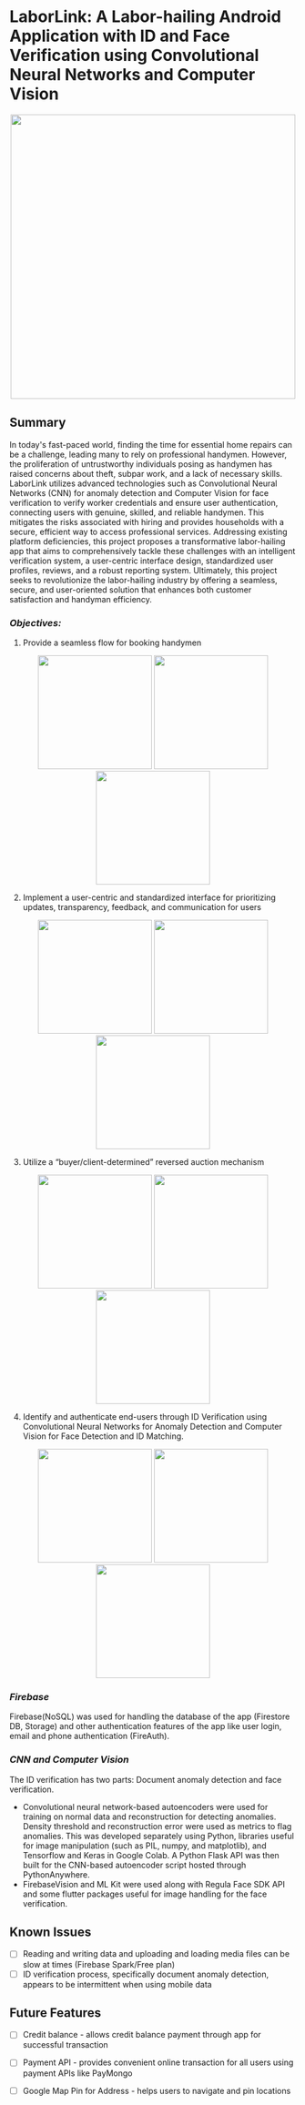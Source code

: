 # LaborLink: A Labor-hailing Android Application with ID and Face Verification using Convolutional Neural Networks and Computer Vision

<p align="center">
   <img src="https://github.com/user-attachments/assets/26de2615-cf9c-4e55-aa98-1d57d9439e09" width="500" />
</p>

## Summary

In today's fast-paced world, finding the time for essential home repairs can be a challenge, leading many to rely on professional handymen. However, the proliferation of untrustworthy individuals posing as handymen has raised concerns about theft, subpar work, and a lack of necessary skills. LaborLink utilizes advanced technologies such as Convolutional Neural Networks (CNN) for anomaly detection and Computer Vision for face verification to verify worker credentials and ensure user authentication, connecting users with genuine, skilled, and reliable handymen. This mitigates the risks associated with hiring and provides households with a secure, efficient way to access professional services. Addressing existing platform deficiencies, this project proposes a transformative labor-hailing app that aims to comprehensively tackle these challenges with an intelligent verification system, a user-centric interface design, standardized user profiles, reviews, and a robust reporting system. Ultimately, this project seeks to revolutionize the labor-hailing industry by offering a seamless, secure, and user-oriented solution that enhances both customer satisfaction and handyman efficiency.

### *Objectives:*
1. Provide a seamless flow for booking handymen
<p align="center">
   <img src="https://github.com/user-attachments/assets/666a4176-e5da-40b3-85ff-75ea997d62e5" width="200" />
   <img src="https://github.com/user-attachments/assets/99e5a844-b30b-441e-a2b4-c68dca56e9fc" width="200" />
   <img src="https://github.com/user-attachments/assets/ec2d38d9-55e4-498f-8d90-c63042bdbb6d" width="200" />
</p>

2. Implement a user-centric and standardized interface for prioritizing updates, transparency, feedback, and communication for users
<p align="center">
   <img src="https://github.com/user-attachments/assets/504102ac-3f6c-405a-9556-9207ba56d445" width="200" />
   <img src="https://github.com/user-attachments/assets/128925ed-c0ae-409a-8ff0-ff7598e4a4f9" width="200" />
   <img src="https://github.com/user-attachments/assets/89a0f777-0967-49ed-a720-34a78294c0fe" width="200" />
</p>

3. Utilize a “buyer/client-determined” reversed auction mechanism
<p align="center">
   <img src="https://github.com/user-attachments/assets/a195a8a0-857f-417f-8548-534f4dfc5870" width="200" />
   <img src="https://github.com/user-attachments/assets/7c5ed693-0c8f-44be-b147-b8d26578f971" width="200" />
   <img src="https://github.com/user-attachments/assets/2335d6de-8b55-4991-899e-091f3b87d6ff" width="200" />
</p>

4. Identify and authenticate end-users through ID Verification using Convolutional Neural Networks for Anomaly Detection and Computer Vision for Face Detection and ID Matching.
<p align="center">
   <img src="https://github.com/user-attachments/assets/c8ba231f-a48a-4b94-823a-ff5f412e9886" width="200" />
   <img src="https://github.com/user-attachments/assets/97288093-1960-4b2a-9931-7b7c673c9b5d" width="200" />
   <img src="https://github.com/user-attachments/assets/849a38e4-84b3-4401-b1be-24f72a9905be" width="200" />
</p>

### *Firebase*
Firebase(NoSQL) was used for handling the database of the app (Firestore DB, Storage) and other authentication features of the app like user login, email and phone authentication (FireAuth).

### *CNN and Computer Vision*
The ID verification has two parts: Document anomaly detection and face verification. 
- Convolutional neural network-based autoencoders were used for training on normal data and reconstruction for detecting anomalies. Density threshold and reconstruction error were used as metrics to flag anomalies. This was developed separately using Python, libraries useful for image manipulation (such as PIL, numpy, and matplotlib), and Tensorflow and Keras in Google Colab. A Python Flask API was then built for the CNN-based autoencoder script hosted through PythonAnywhere.
- FirebaseVision and ML Kit were used along with Regula Face SDK API and some flutter packages useful for image handling for the face verification. 

## Known Issues
- [ ] Reading and writing data and uploading and loading media files can be slow at times (Firebase Spark/Free plan)
- [ ] ID verification process, specifically document anomaly detection, appears to be intermittent when using mobile data

## Future Features
- [ ] Credit balance - allows credit balance payment through app for successful transaction
- [ ] Payment API - provides convenient online transaction for all users using payment APIs like PayMongo
- [ ] Google Map Pin for Address - helps users to navigate and pin locations




